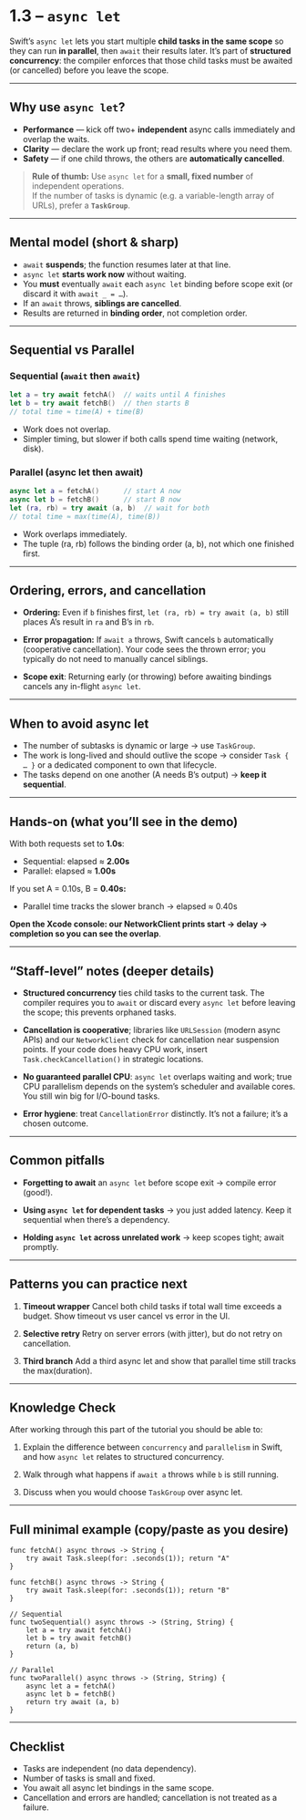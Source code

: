 # 1.3 – `async let`

Swift’s `async let` lets you start multiple **child tasks in the same scope** so they can run **in parallel**, then `await` their results later. It’s part of **structured concurrency**: the compiler enforces that those child tasks must be awaited (or cancelled) before you leave the scope.

---

## Why use `async let`?
- **Performance** — kick off two+ **independent** async calls immediately and overlap the waits.
- **Clarity** — declare the work up front; read results where you need them.
- **Safety** — if one child throws, the others are **automatically cancelled**.

> **Rule of thumb:** Use `async let` for a **small, fixed number** of independent operations.  
> If the number of tasks is dynamic (e.g. a variable-length array of URLs), prefer a **`TaskGroup`**.

---

## Mental model (short & sharp)

- `await` **suspends**; the function resumes later at that line.
- `async let` **starts work now** without waiting.
- You **must** eventually `await` each `async let` binding before scope exit (or discard it with `await _ = …`).
- If an `await` throws, **siblings are cancelled**.
- Results are returned in **binding order**, not completion order.

---

## Sequential vs Parallel

### Sequential (`await` then `await`)
```swift
let a = try await fetchA()  // waits until A finishes
let b = try await fetchB()  // then starts B
// total time ≈ time(A) + time(B)
```
- Work does not overlap.
- Simpler timing, but slower if both calls spend time waiting (network, disk).

### Parallel (async let then await)

```swift
async let a = fetchA()      // start A now
async let b = fetchB()      // start B now
let (ra, rb) = try await (a, b)  // wait for both
// total time ≈ max(time(A), time(B))
```
- Work overlaps immediately.
- The tuple (ra, rb) follows the binding order (a, b), not which one finished first. 

---

## Ordering, errors, and cancellation

- **Ordering:** Even if `b` finishes first, `let (ra, rb) = try await (a, b)` still places A’s result in `ra` and B’s in `rb`.

- **Error propagation:** If `await a` throws, Swift cancels `b` automatically (cooperative cancellation). Your code sees the thrown error; you typically do not need to manually cancel siblings.
- **Scope exit**: Returning early (or throwing) before awaiting bindings cancels any in-flight `async let`.



---

## When to avoid async let
- The number of subtasks is dynamic or large → use `TaskGroup`.
- The work is long-lived and should outlive the scope → consider `Task { … }` or a dedicated component to own that lifecycle.
- The tasks depend on one another (A needs B’s output) → **keep it sequential**.

---
## Hands-on (what you’ll see in the demo)
With both requests set to **1.0s**:
- Sequential: elapsed ≈ **2.00s**
- Parallel: elapsed ≈ **1.00s**

If you set A = 0.10s, B = **0.40s:**
- Parallel time tracks the slower branch → elapsed ≈ 0.40s

**Open the Xcode console: our NetworkClient prints start → delay → completion so you can see the overlap**.

---

## “Staff-level” notes (deeper details)
- **Structured concurrency** ties child tasks to the current task. The compiler requires you to `await` or discard every `async let` before leaving the scope; this prevents orphaned tasks.

- **Cancellation is cooperative**; libraries like `URLSession` (modern async APIs) and our `NetworkClient` check for cancellation near suspension points. If your code does heavy CPU work, insert `Task.checkCancellation()` in strategic locations.
- **No guaranteed parallel CPU**: `async let` overlaps waiting and work; true CPU parallelism depends on the system’s scheduler and available cores. You still win big for I/O-bound tasks.

- **Error hygiene**: treat `CancellationError` distinctly. It’s not a failure; it’s a chosen outcome.

---
## Common pitfalls
- **Forgetting to await** an `async let` before scope exit → compile error (good!).

- **Using `async let` for dependent tasks** → you just added latency. Keep it sequential when there’s a dependency.

- **Holding `async let` across unrelated work** → keep scopes tight; await promptly.
---

##  Patterns you can practice next
1. **Timeout wrapper**
Cancel both child tasks if total wall time exceeds a budget. Show timeout vs user cancel vs error in the UI.

3. **Selective retry**
Retry on server errors (with jitter), but do not retry on cancellation.

3. **Third branch**
Add a third async let and show that parallel time still tracks the max(duration).

---

## Knowledge Check

After working through this part of the tutorial you should be able to:

1. Explain the difference between `concurrency` and `parallelism` in Swift, and how `async let` relates to structured concurrency.

2. Walk through what happens if `await a` throws while `b` is still running.

2. Discuss when you would choose `TaskGroup` over async let.
---

## Full minimal example (copy/paste as you desire)
```
func fetchA() async throws -> String { 
    try await Task.sleep(for: .seconds(1)); return "A" 
}

func fetchB() async throws -> String { 
    try await Task.sleep(for: .seconds(1)); return "B" 
}

// Sequential
func twoSequential() async throws -> (String, String) {
    let a = try await fetchA()
    let b = try await fetchB()
    return (a, b)
}

// Parallel
func twoParallel() async throws -> (String, String) {
    async let a = fetchA()
    async let b = fetchB()
    return try await (a, b)
}
```

---

## Checklist
 - Tasks are independent (no data dependency).
- Number of tasks is small and fixed.
- You await all async let bindings in the same scope.
- Cancellation and errors are handled; cancellation is not treated as a failure.
